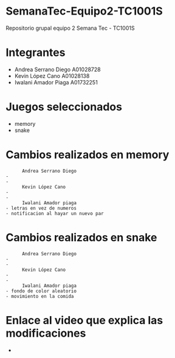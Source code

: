 # SemanaTec-Equipo2-TC1001S
Repositorio grupal equipo 2 Semana Tec - TC1001S
      
# Integrantes 
- Andrea Serrano Diego        A01028728
- Kevin López Cano            A01028138
- Iwalani Amador Piaga        A01732251
# Juegos seleccionados
 - memory
 - snake 

# Cambios realizados en memory
          Andrea Serrano Diego
    -
    -
          Kevin López Cano 
    -
    -
          Iwalani Amador piaga 
    - letras en vez de numeros 
    - notificacion al hayar un nuevo par

# Cambios realizados en snake
          Andrea Serrano Diego
    -
    -
          Kevin López Cano 
    -
    -
          Iwalani Amador piaga 
    - fondo de color aleatorio
    - movimiento en la comida

# Enlace al video que explica las modificaciones
- 
